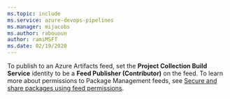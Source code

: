 ```yaml
---
ms.topic: include
ms.service: azure-devops-pipelines
ms.manager: mijacobs
ms.author: rabououn
author: ramiMSFT
ms.date: 02/19/2020
---
```

To publish to an Azure Artifacts feed, set the **Project Collection Build Service** identity to be a **Feed Publisher (Contributor)** on the feed. To learn more about permissions to Package Management feeds, see [Secure and share packages using feed permissions](../../../artifacts/feeds/feed-permissions.md).

